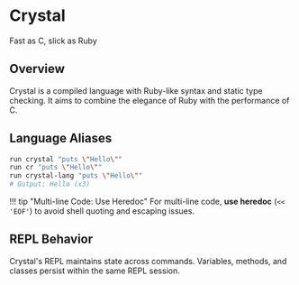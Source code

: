 # Crystal

Fast as C, slick as Ruby

## Overview

Crystal is a compiled language with Ruby-like syntax and static type checking. It aims to combine the elegance of Ruby with the performance of C.

## Language Aliases

```bash
run crystal "puts \"Hello\""
run cr "puts \"Hello\""
run crystal-lang "puts \"Hello\""
# Output: Hello (x3)
```

!!! tip "Multi-line Code: Use Heredoc"
    For multi-line code, **use heredoc** (`<< 'EOF'`) to avoid shell quoting and escaping issues.

## REPL Behavior

Crystal's REPL maintains state across commands. Variables, methods, and classes persist within the same REPL session.
